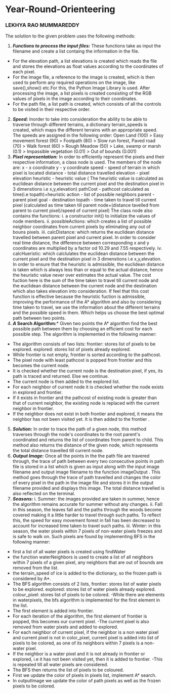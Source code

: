 # Year-Round-Orienteering
### LEKHYA RAO MUMMAREDDY ###
The solution to the given problem uses the following methods:

1. ***Functions to process the input files:***
These functions take as input the filename and create a list containg the
information in the file.
-  For the elevation path, a list elevations is created which reads the file and
stores the elevations as float values according to the coordinates of each
pixel.
-  For the image file, a reference to the image is created, which is then used to
perform any required operations on the image, like save(),show() etc.For
this, the Python Image Library is used. After processing the image, a list
pixels is created consisting of the RGB values of pixels in the image
according to their coordinates.
- For the path file, a list path is created, which consists of all the controls to
be visited in their respective order.
2. ***Speed:***
Inorder to take into consideration the ability to be able to traverse through
different terrains, a dictionary terrain_speeds is created, which maps the different
terrains with an appropriate speed.
The speeds are assigned in the following order:
Open Land (100) > Easy movement forest (90) > Footpath (80) > Slow run forest,
Paved road (70) > Walk forest (60) > Rough Meadow (50) > Lake, swamp or
marsh (0.1) > Impassible vegetation (0.01) > Out of bounds (0.001)
3. ***Pixel representation:***
In order to efficiently represent the pixels and their respective information, a class
node is used. The members of the node are:
x - x coordinate
y - y coordinate
speed - speed of terrain in which pixel is located
distance - total distance travelled
elevation - pixel elevation
heuristic - heuristic value ( The heuristic value is calculated as euclidean distance
between the current pixel and the destination pixel in 3 dimenstions i.e
x,y,elevation)
pathCost - pathcost calculated as time(i.e topath)+heuristic
action - list of possible neighbors
parent - parent pixel
goal - destination
topath - time taken to travel till current pixel (calculated as time taken till parent
node+(distance tavelled from parent to current pixel)/speed of current pixel)
The class node also contains the functions:
i. a constructor init() to initialize the values of node members.
ii. possibleActions: which creates a list of possible neighbor coordinates from
current pixels by eliminating any out of bouns pixels.
iii. calcDistance: which returns the euclidean distance travelled between
parent pixel and current pixel. In order to consider real time distance, the
difference between corresponding x and y coordinates are multiplied by a
factor od 10.29 and 7.55 respectively.
iv. calcHueristic: which calclulates the euclidean distance between the current
pixel and the destination pixel in 3 dimenstions i.e x,y,elevation.
In order to ensure that the heuristic is admissible, the euclidean distance is taken
which is always less than or equal to the actual distance, hence the heuristic value
never over estimates the actual value. The cost fuction here is the sum of the time
taken to travel till current node and the euclidean distance between the current
node and the destination which also takes elevation into consideration. If feel that
this cost function is effective because the heuristic fuction is admissible, improving
the performance of the A* algorithm and also by considering time taken to travel,
we use the information about the different terrains and the possible speed in
them. Which helps us choose the best optimal path between two points.
4. ***A* Search Algorithm:***
Given two points the A* algorithm find the best possible path between them by
choosing an efficient cost for each possible step.
The algorithm is implemented in the following manner:
- The algorithm consists of two lists:
frontier: stores list of pixels to be explored.
explored: stores list of pixels already explored.
- While frontier is not empty, frontier is sorted according to the pathcost.
- The pixel node with least pathcost is popped from frontier and this becomes the
current node.
- It is checked whether the current node is the destination pixel, if yes, its path is
traced and returned. Else we continue.
- The current node is then added to the explored list.
- For each neighbor of current node it is checked whether the node exists in
explored and frontier.
- If it exists in frontier and the pathcost of existing node is greater than that of
current neighbor, the existing node is replaced with the current neighbor in
frontier.
- If the neighbor does not exist in both frontier and explored, it means the
neighbor has not been visited yet. It is then added to the frontier .
5. ***Solution:***
In order to trace the path of a given node, this method traverses through the
node's coordinates to the root parent's coordinated and returns the list of
coordinates from parent to child.
This method also returns the distance of the given node, which represents the
total distance travelled till current node.
6. ***Output Image:***
Once all the points in the the path file are travered through, the trace of path
between every two consecutive points in path file is stored in a list which is given
as input along with the input image filename and output image filename to the
function imageOutput . This method goes through the trace of path travelled and
changes the color of every pixel in the path in the image file and stores it in the
output filename provided and displays this image.
The total distance travelled is also reflected on the terminal.
7. ***Seasons:***
i. Summer: the images provided are taken in summer, hence the algorithm
remains accurate for summer without any changes.
ii. Fall: in this season, the leaves fall and the paths through the woods become
covered making it a little harder to travel through such paths. To reflect this,
the speed for easy movement forest in fall has been decreased to account
for increased time taken to travel such paths.
iii. Winter: in this season, the water pixels within 7 pixels of non-water pixels
freezes and is safe to walk on. Such pixels are found by implementing BFS in
the following manner:
- first a list of all water pixels is created using findWater
- the function waterNeighbors is used to create a list of all neighbors
within 7 pixels of a given pixel, any neighbors that are out of bounds are
removed from the list.
- the terrain_speed of ice is added to the dictionary, so the frozen path is
considered by A*.
- The BFS algorithm consists of 2 lists,
frontier: stores list of water pixels to be explored.
explored: stores list of water pixels already explored.
colour_pixel: stores list of pixels to be colored.
-While there are elements in waterpixels, the bfs algorithm is
implemented for the first element in the list.
- The first element is added into frontier.
- For each iteration of the algorithm, the first element of frontier is
popped, this becomes our current pixel.
-The current pixel is also removed from water pixels and added to
explored.
- For each neighbor of current pixel, if the neighbor is a non water pixel
and current pixel is not in color_pixel, current pixel is added into list of pixels
to be colored, as one of its neighbors within 7 pixels is a non-water pixel.
- If the neighbor is a water pixel and it is not already in frontier or
explored, i.e it has not been visited yet, then it is added to frontier.
-This is repeated till all water pixels are considered.
- The BFS then returns the list of pixels to be coloured.
- First we update the color of pixels in pixels list, implement A*
search.
- In outputImage we update the color of path pixels as well as the frozen
pixels to be colored.
